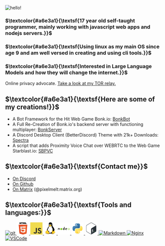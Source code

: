 ![hello!](https://via.placeholder.com/1000x250/181825/a6e3a1?text=Hi,%20I%27m%20PixelMelt%0AI%27m%20a%20Creator&font=roboto)

### $\textcolor{#a6e3a1}{\textsf{17 year old self-taught programmer, mainly working with javascript web apps and nodejs servers.}}$
### $\textcolor{#a6e3a1}{\textsf{Using linux as my main OS since age 9 and am well versed in creating and using cli tools.}}$
### $\textcolor{#a6e3a1}{\textsf{Interested in Large Language Models and how they will change the internet.}}$
Online privacy advocate. [Take a look at my TOR relay.](https://metrics.torproject.org/rs.html#details/7FB70F5D870CF5F19E12F33F7CFF6735354F6B4E)
## $\textcolor{#a6e3a1}{\textsf{Here are some of my creations!}}$


- A Bot Framework for the Hit Web Game Bonk.io: [BonkBot](https://github.com/PixelMelt/BonkBot)
- A Full Re-Creation of Bonk.io's backend server with functioning multiplayer: [BonkServer](https://github.com/PixelMelt/bonk-server)
- A Discord Desktop Client (BetterDiscord) Theme with 21k+ Downloads: [Spectra](https://github.com/PixelMelt/Spectra)
- A script that adds Proximity Voice Chat over WEBRTC to the Web Game Starblast.io: [SBPVC](https://github.com/PixelMelt/starblast-proximity-voice-chat)

## $\textcolor{#a6e3a1}{\textsf{Contact me}}$
- [On Discord](https://discords.com/bio/p/pix)
- [On Github](https://github.com/PixelMelt)
- [On Matrix](https://matrix.org) (@pixelmelt:matrix.org)

## $\textcolor{#a6e3a1}{\textsf{Tools and languages:}}$
<a href="https://git-scm.com/" target="_blank" rel="noreferrer">
  <img src="https://www.vectorlogo.zone/logos/git-scm/git-scm-icon.svg" alt="git" width="40" height="40" />
</a>
<a href="https://www.w3.org/html/" target="_blank" rel="noreferrer">
  <img src="https://raw.githubusercontent.com/devicons/devicon/master/icons/html5/html5-original-wordmark.svg" alt="html5" width="40" height="40" />
</a>
<a href="https://developer.mozilla.org/en-US/docs/Web/JavaScript" target="_blank" rel="noreferrer">
  <img src="https://raw.githubusercontent.com/devicons/devicon/master/icons/javascript/javascript-original.svg" alt="javascript" width="40" height="40" />
</a>
<a href="https://www.linux.org/" target="_blank" rel="noreferrer">
  <img src="https://raw.githubusercontent.com/devicons/devicon/master/icons/linux/linux-original.svg" alt="linux" width="40" height="40" />
</a>
<a href="https://nodejs.org" target="_blank" rel="noreferrer">
  <img src="https://raw.githubusercontent.com/devicons/devicon/master/icons/nodejs/nodejs-original-wordmark.svg" alt="nodejs" width="40" height="40" />
</a>
<a href="https://www.python.org" target="_blank" rel="noreferrer">
  <img src="https://raw.githubusercontent.com/devicons/devicon/master/icons/python/python-original.svg" alt="python" width="40" height="40" />
</a>
<a href="https://www.python.org" target="_blank" rel="noreferrer">
  <img src="https://raw.githubusercontent.com/devicons/devicon/master/icons/bash/bash-original.svg" alt="Bash" width="40" height="40" />
</a>
<a href="https://www.markdownguide.org/" target="_blank" rel="noreferrer">
  <img src="https://cdn.jsdelivr.net/gh/devicons/devicon/icons/markdown/markdown-original.svg" alt="Markdown" width="40" height="40"  />
</a>
<a href="https://www.nginx.com/" target="_blank" rel="noreferrer">
  <img src="https://cdn.jsdelivr.net/gh/devicons/devicon/icons/nginx/nginx-original.svg" alt="Nginx" width="40" height="40"  />
</a>
<a href="https://code.visualstudio.com/" target="_blank" rel="noreferrer">
  <img src="https://cdn.jsdelivr.net/gh/devicons/devicon/icons/vscode/vscode-original.svg" alt="VSCode" width="40" height="40"  />
</a>
